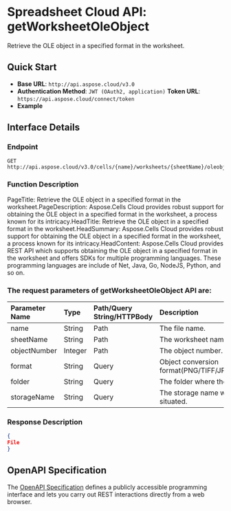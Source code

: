 # **Spreadsheet Cloud API: getWorksheetOleObject**

Retrieve the OLE object in a specified format in the worksheet. 

## **Quick Start**

- **Base URL**: `http://api.aspose.cloud/v3.0`
- **Authentication Method**: `JWT (OAuth2, application)`  **Token URL**: `https://api.aspose.cloud/connect/token`
- **Example** 
<script src="https://gist.github.com/aspose-cells-cloud-gists/8a5b324fdf3e574dbd747c1a1e24b05d.js?file=Example30_GetWorksheetOleObject.cs"></script>

## **Interface Details**

### **Endpoint** 

```
GET http://api.aspose.cloud/v3.0/cells/{name}/worksheets/{sheetName}/oleobjects/{objectNumber}
```

### **Function Description**
PageTitle: Retrieve the OLE object in a specified format in the worksheet.PageDescription: Aspose.Cells Cloud provides robust support for obtaining the OLE object in a specified format in the worksheet, a process known for its intricacy.HeadTitle: Retrieve the OLE object in a specified format in the worksheet.HeadSummary: Aspose.Cells Cloud provides robust support for obtaining the OLE object in a specified format in the worksheet, a process known for its intricacy.HeadContent: Aspose.Cells Cloud provides REST API which supports obtaining the OLE object in a specified format in the worksheet and offers SDKs for multiple programming languages. These programming languages are include of Net, Java, Go, NodeJS, Python, and so on.

### The request parameters of **getWorksheetOleObject** API are: 

| Parameter Name | Type | Path/Query String/HTTPBody | Description | 
| :- | :- | :- |:- | 
|name|String|Path|The file name.|
|sheetName|String|Path|The worksheet name.|
|objectNumber|Integer|Path|The object number.|
|format|String|Query|Object conversion format(PNG/TIFF/JPEG/GIF/EMF/BMP).|
|folder|String|Query|The folder where the file is situated.|
|storageName|String|Query|The storage name where the file is situated.|


### **Response Description**
```json
{
File
}
```

## OpenAPI Specification

The [OpenAPI Specification](https://reference.aspose.cloud/cells/#/OleObjectsController/GetWorksheetOleObject) defines a publicly accessible programming interface and lets you carry out REST interactions directly from a web browser.

